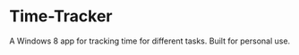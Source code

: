 Time-Tracker
============

A Windows 8 app for tracking time for different tasks. Built for personal use.
